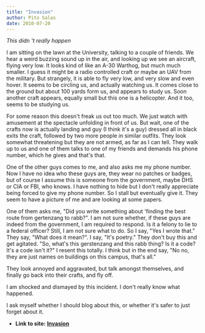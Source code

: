 ```yaml
---
title: "Invasion"
author: Pito Salas
date: 2010-07-20
---
```


_This didn 't really happen_

I am sitting on the lawn at the University, talking to a couple of friends. We
hear a weird buzzing sound up in the air, and looking up we see an aircraft,
flying very low. It looks kind of like an A-30 Warthog, but much much smaller.
I guess it might be a radio controlled craft or maybe an UAV from the
military. But strangely, it is able to fly very low, and very slow and even
hover. It seems to be circling us, and actually watching us. It comes close to
the ground but about 100 yards form us, and appears to study us. Soon another
craft appears, equally small but this one is a helicopter. And it too, seems
to be studying us.

For some reason this doesn't freak us out too much. We just watch with
amusement at the spectacle unfolding in front of us. But wait, one of the
crafts now is actually landing and guy (I think it's a guy) dressed all in
black exits the craft, followed by two more people in similar outfits. They
look somewhat threatening but they are not armed, as far as I can tell. They
walk up to us and one of them talks to one of my friends and demands his phone
number, which he gives and that's that.

One of the other guys comes to me, and also asks me my phone number. Now I
have no idea who these guys are, they wear no patches or badges, but of course
I assume this is someone from the government, maybe DHS or CIA or FBI, who
knows. I have nothing to hide but I don't really appreciate being forced to
give my phone number. So I stall but eventually give it. They seem to have a
picture of me and are looking at some papers.

One of them asks me, "Did you write something about 'finding the best route
from gertenzang to rabb?". I am not sure whether, if these guys are indeed
from the government, I am required to respond. Is it a felony to lie to a
federal officer? Still, I am not sure what to do. So I say, "Yes I wrote
that." They say, "What does it mean?". I say, "It's poetry." They don't buy
this and get agitated. "So, what's this gerstenzang and this rabb thing? Is it
a code? It's a code isn't it?" I resent this totally. I think but in the end
say, "No no, they are just names on buildings on this campus, that's all."

They look annoyed and aggravated, but talk amongst themselves, and finally go
back into their crafts, and fly off.

I am shocked and dismayed by this incident. I don't really know what happened.

I ask myself whether I should blog about this, or whether it's safer to just
forget about it.


* **Link to site:** **[Invasion](None)**

